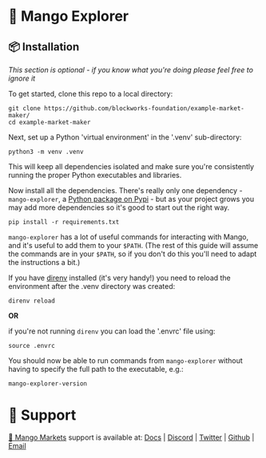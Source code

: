 # 🥭 Mango Explorer

## 📦 Installation

_This section is optional - if you know what you're doing please feel free to ignore it_

To get started, clone this repo to a local directory:
```
git clone https://github.com/blockworks-foundation/example-market-maker/
cd example-market-maker
```

Next, set up a Python 'virtual environment' in the '.venv' sub-directory:
```
python3 -m venv .venv
```

This will keep all dependencies isolated and make sure you're consistently running the proper Python executables and libraries.

Now install all the dependencies. There's really only one dependency - `mango-explorer`, a [Python package on Pypi](https://pypi.org/project/mango-explorer) - but as your project grows you may add more dependencies so it's good to start out the right way.
```
pip install -r requirements.txt
```

`mango-explorer` has a lot of useful commands for interacting with Mango, and it's useful to add them to your `$PATH`. (The rest of this guide will assume the commands are in your `$PATH`, so if you don't do this you'll need to adapt the instructions a bit.)

If you have [direnv](https://direnv.net/) installed (it's very handy!) you need to reload the environment after the .venv directory was created:
```
direnv reload
```
**OR**

if you're not running `direnv` you can load the '.envrc' file using:
```
source .envrc
```

You should now be able to run commands from `mango-explorer` without having to specify the full path to the executable, e.g.:
```
mango-explorer-version
```


# 🦮 Support

[🥭 Mango Markets](https://mango.markets/) support is available at: [Docs](https://docs.mango.markets/) | [Discord](https://discord.gg/67jySBhxrg) | [Twitter](https://twitter.com/mangomarkets) | [Github](https://github.com/blockworks-foundation) | [Email](mailto:hello@blockworks.foundation)